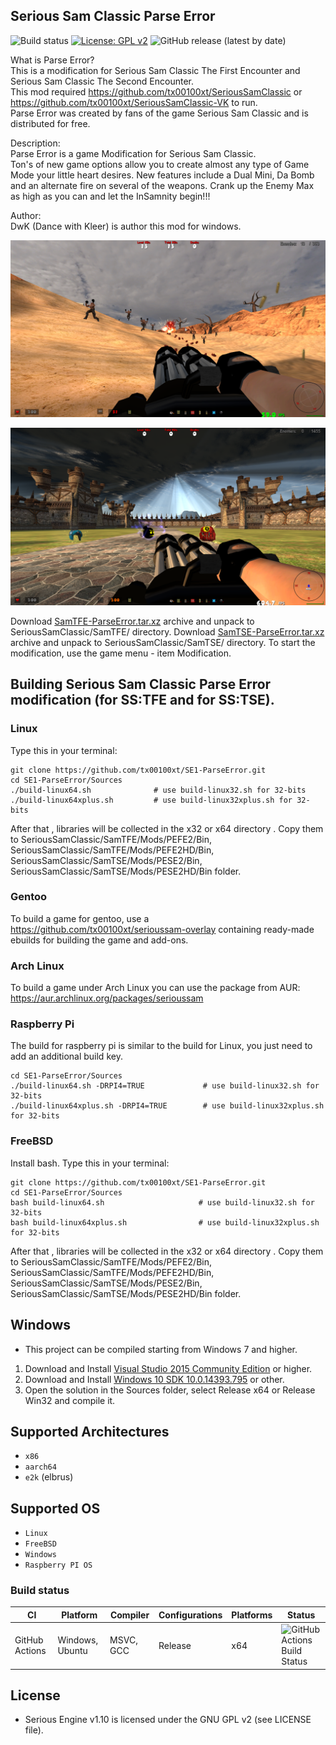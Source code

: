 ## Serious Sam Classic Parse Error
![Build status](https://github.com/tx00100xt/SE1-ParseError/actions/workflows/cibuild.yml/badge.svg)
[![License: GPL v2](https://img.shields.io/badge/License-GPL_v2-blue.svg)](https://www.gnu.org/licenses/old-licenses/gpl-2.0.en.html)
![GitHub release (latest by date)](https://img.shields.io/github/v/release/tx00100xt/SE1-ParseError)

What is Parse Error?  
This is a modification for Serious Sam Classic The First Encounter and Serious Sam Classic The Second Encounter.  
This mod required https://github.com/tx00100xt/SeriousSamClassic or https://github.com/tx00100xt/SeriousSamClassic-VK to run.  
Parse Error was created by fans of the game Serious Sam Classic and is distributed for free.    

Description:  
Parse Error is a game Modification for Serious Sam Classic.  
Ton's of new game options allow you to create almost any type of Game Mode your little heart desires. New features include a Dual 
Mini, Da Bomb and an alternate fire on several of the weapons. Crank up the Enemy Max as high as you can and let the InSamnity begin!!!    

Author:  
DwK (Dance with Kleer) is author this mod for windows.

![PEFE](https://raw.githubusercontent.com/tx00100xt/SE1-ParseError/main/Images/pefe.png)

![PESE](https://raw.githubusercontent.com/tx00100xt/SE1-ParseError/main/Images/pese.png)


Download [SamTFE-ParseError.tar.xz] archive and unpack to  SeriousSamClassic/SamTFE/ directory.
Download [SamTSE-ParseError.tar.xz] archive and unpack to  SeriousSamClassic/SamTSE/ directory.
To start the modification, use the game menu - item Modification.

Building Serious Sam Classic Parse Error modification (for SS:TFE and for SS:TSE).
----------------------------------------------------------------------------------

### Linux

Type this in your terminal:

```
git clone https://github.com/tx00100xt/SE1-ParseError.git
cd SE1-ParseError/Sources
./build-linux64.sh              # use build-linux32.sh for 32-bits
./build-linux64xplus.sh         # use build-linux32xplus.sh for 32-bits
```
After that , libraries will be collected in the x32 or x64 directory . 
Copy them to SeriousSamClassic/SamTFE/Mods/PEFE2/Bin, SeriousSamClassic/SamTFE/Mods/PEFE2HD/Bin,
SeriousSamClassic/SamTSE/Mods/PESE2/Bin, SeriousSamClassic/SamTSE/Mods/PESE2HD/Bin folder.

### Gentoo

To build a game for gentoo, use a https://github.com/tx00100xt/serioussam-overlay containing ready-made ebuilds for building the game and add-ons.

### Arch Linux

To build a game under Arch Linux you can use the package from AUR: https://aur.archlinux.org/packages/serioussam

### Raspberry Pi

The build for raspberry pi is similar to the build for Linux, you just need to add an additional build key.

```
cd SE1-ParseError/Sources
./build-linux64.sh -DRPI4=TRUE             # use build-linux32.sh for 32-bits
./build-linux64xplus.sh -DRPI4=TRUE        # use build-linux32xplus.sh for 32-bits
```
### FreeBSD

Install bash. 
Type this in your terminal:

```
git clone https://github.com/tx00100xt/SE1-ParseError.git
cd SE1-ParseError/Sources
bash build-linux64.sh                     # use build-linux32.sh for 32-bits
bash build-linux64xplus.sh                # use build-linux32xplus.sh for 32-bits
```
After that , libraries will be collected in the x32 or x64 directory . 
Copy them to SeriousSamClassic/SamTFE/Mods/PEFE2/Bin, SeriousSamClassic/SamTFE/Mods/PEFE2HD/Bin,
SeriousSamClassic/SamTSE/Mods/PESE2/Bin, SeriousSamClassic/SamTSE/Mods/PESE2HD/Bin folder.

Windows
-------
* This project can be compiled starting from Windows 7 and higher.

1. Download and Install [Visual Studio 2015 Community Edition] or higher.
2. Download and Install [Windows 10 SDK 10.0.14393.795] or other.
3. Open the solution in the Sources folder, select Release x64 or Release Win32 and compile it.

Supported Architectures
----------------------
* `x86`
* `aarch64`
* `e2k` (elbrus)

Supported OS
-----------
* `Linux`
* `FreeBSD`
* `Windows`
* `Raspberry PI OS`

### Build status
|CI|Platform|Compiler|Configurations|Platforms|Status|
|---|---|---|---|---|---|
|GitHub Actions|Windows, Ubuntu|MSVC, GCC|Release|x64|![GitHub Actions Build Status](https://github.com/tx00100xt/SE1-ParseError/actions/workflows/cibuild.yml/badge.svg)

License
-------

* Serious Engine v1.10 is licensed under the GNU GPL v2 (see LICENSE file).


[SamTFE-ParseError.tar.xz]: https://drive.google.com/file/d/1oZG0kJYdlJQePfo5UN8_V6--JG0Ui0Kv/view?usp=sharing "Serious Sam Classic PEFE Mod"
[SamTSE-ParseError.tar.xz]: https://drive.google.com/file/d/1W4ykVtZY_8iUl1diZSgoB3oGZ48gbnIm/view?usp=sharing "Serious Sam Classic PESE Mod"
[Visual Studio 2015 Community Edition]: https://go.microsoft.com/fwlink/?LinkId=615448&clcid=0x409 "Visual Studio 2015 Community Edition"
[Windows 10 SDK 10.0.14393.795]: https://go.microsoft.com/fwlink/p/?LinkId=838916 "Windows 10 SDK 10.0.14393.795"
